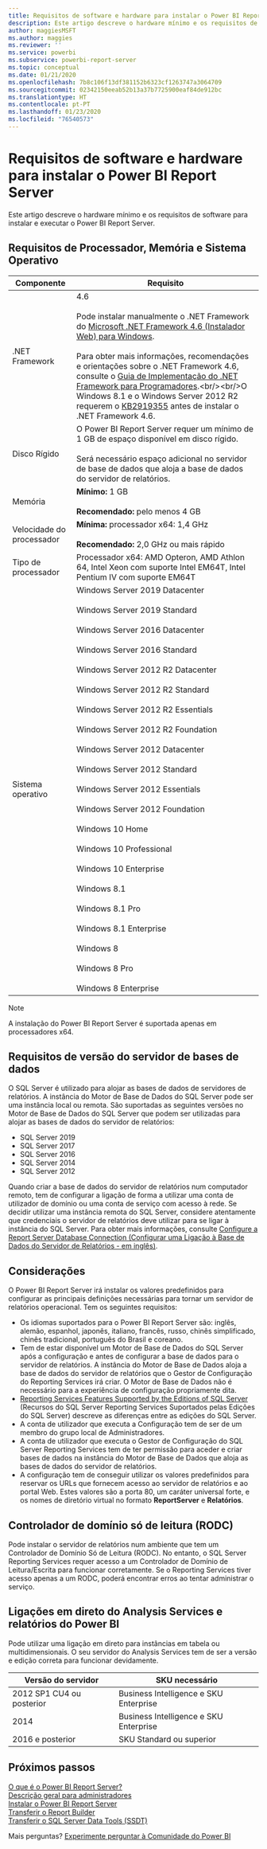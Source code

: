 ```yaml
---
title: Requisitos de software e hardware para instalar o Power BI Report Server
description: Este artigo descreve o hardware mínimo e os requisitos de software para instalar e executar o Power BI Report Server.
author: maggiesMSFT
ms.author: maggies
ms.reviewer: ''
ms.service: powerbi
ms.subservice: powerbi-report-server
ms.topic: conceptual
ms.date: 01/21/2020
ms.openlocfilehash: 7b8c106f13df381152b6323cf1263747a3064709
ms.sourcegitcommit: 02342150eeab52b13a37b7725900eaf84de912bc
ms.translationtype: HT
ms.contentlocale: pt-PT
ms.lasthandoff: 01/23/2020
ms.locfileid: "76540573"
---
```

# <a name="hardware-and-software-requirements-for-installing-power-bi-report-server"></a>Requisitos de software e hardware para instalar o Power BI Report Server

Este artigo descreve o hardware mínimo e os requisitos de software para instalar e executar o Power BI Report Server.

## <a name="processor-memory-and-operating-system-requirements"></a>Requisitos de Processador, Memória e Sistema Operativo

| Componente | Requisito |
| --- | --- |
| .NET Framework |4.6<br><br>Pode instalar manualmente o .NET Framework do [Microsoft .NET Framework 4.6 (Instalador Web) para Windows](https://support.microsoft.com/kb/3045560).<br/><br/> Para obter mais informações, recomendações e orientações sobre o .NET Framework 4.6, consulte o [Guia de Implementação do .NET Framework para Programadores](https://msdn.microsoft.com/library/ee942965\(v=vs.110\).aspx).<br/><br/>O Windows 8.1 e o Windows Server 2012 R2 requerem o [KB2919355](https://support.microsoft.com/kb/2919355) antes de instalar o .NET Framework 4.6. |
| Disco Rígido |O Power BI Report Server requer um mínimo de 1 GB de espaço disponível em disco rígido.<br><br>Será necessário espaço adicional no servidor de base de dados que aloja a base de dados do servidor de relatórios. |
| Memória |**Mínimo:** 1 GB<br/><br/> **Recomendado:** pelo menos 4 GB |
| Velocidade do processador |**Mínima:** processador x64: 1,4 GHz<br/><br/> **Recomendado:** 2,0 GHz ou mais rápido |
| Tipo de processador |Processador x64: AMD Opteron, AMD Athlon 64, Intel Xeon com suporte Intel EM64T, Intel Pentium IV com suporte EM64T |
| Sistema operativo |Windows Server 2019 Datacenter<br><br>Windows Server 2019 Standard<br><br>Windows Server 2016 Datacenter<br><br>Windows Server 2016 Standard<br><br>Windows Server 2012 R2 Datacenter<br><br>Windows Server 2012 R2 Standard<br><br>Windows Server 2012 R2 Essentials<br><br>Windows Server 2012 R2 Foundation<br><br>Windows Server 2012 Datacenter<br><br>Windows Server 2012 Standard<br><br>Windows Server 2012 Essentials<br><br>Windows Server 2012 Foundation<br><br>Windows 10 Home<br><br>Windows 10 Professional<br><br>Windows 10 Enterprise<br><br>Windows 8.1<br><br>Windows 8.1 Pro<br><br>Windows 8.1 Enterprise<br><br>Windows 8<br><br>Windows 8 Pro<br><br>Windows 8 Enterprise |

> [!NOTE]
> A instalação do Power BI Report Server é suportada apenas em processadores x64.


## <a name="database-server-version-requirements"></a>Requisitos de versão do servidor de bases de dados

O SQL Server é utilizado para alojar as bases de dados de servidores de relatórios. A instância do Motor de Base de Dados do SQL Server pode ser uma instância local ou remota. São suportadas as seguintes versões no Motor de Base de Dados do SQL Server que podem ser utilizadas para alojar as bases de dados do servidor de relatórios:

* SQL Server 2019
* SQL Server 2017
* SQL Server 2016
* SQL Server 2014
* SQL Server 2012

Quando criar a base de dados do servidor de relatórios num computador remoto, tem de configurar a ligação de forma a utilizar uma conta de utilizador de domínio ou uma conta de serviço com acesso à rede. Se decidir utilizar uma instância remota do SQL Server, considere atentamente que credenciais o servidor de relatórios deve utilizar para se ligar à instância do SQL Server. Para obter mais informações, consulte [Configure a Report Server Database Connection (Configurar uma Ligação à Base de Dados do Servidor de Relatórios - em inglês)](https://docs.microsoft.com/sql/reporting-services/install-windows/configure-a-report-server-database-connection-ssrs-configuration-manager).

## <a name="considerations"></a>Considerações

O Power BI Report Server irá instalar os valores predefinidos para configurar as principais definições necessárias para tornar um servidor de relatórios operacional. Tem os seguintes requisitos:

* Os idiomas suportados para o Power BI Report Server são: inglês, alemão, espanhol, japonês, italiano, francês, russo, chinês simplificado, chinês tradicional, português do Brasil e coreano.
* Tem de estar disponível um Motor de Base de Dados do SQL Server após a configuração e antes de configurar a base de dados para o servidor de relatórios. A instância do Motor de Base de Dados aloja a base de dados do servidor de relatórios que o Gestor de Configuração do Reporting Services irá criar. O Motor de Base de Dados não é necessário para a experiência de configuração propriamente dita.
* [Reporting Services Features Supported by the Editions of SQL Server](https://docs.microsoft.com/sql/reporting-services/reporting-services-features-supported-by-the-editions-of-sql-server-2016) (Recursos do SQL Server Reporting Services Suportados pelas Edições do SQL Server) descreve as diferenças entre as edições do SQL Server.
* A conta de utilizador que executa a Configuração tem de ser de um membro do grupo local de Administradores.
* A conta de utilizador que executa o Gestor de Configuração do SQL Server Reporting Services tem de ter permissão para aceder e criar bases de dados na instância do Motor de Base de Dados que aloja as bases de dados do servidor de relatórios.
* A configuração tem de conseguir utilizar os valores predefinidos para reservar os URLs que fornecem acesso ao servidor de relatórios e ao portal Web. Estes valores são a porta 80, um caráter universal forte, e os nomes de diretório virtual no formato **ReportServer** e **Relatórios**.

## <a name="read-only-domain-controller-rodc"></a>Controlador de domínio só de leitura (RODC)

 Pode instalar o servidor de relatórios num ambiente que tem um Controlador de Domínio Só de Leitura (RODC). No entanto, o SQL Server Reporting Services requer acesso a um Controlador de Domínio de Leitura/Escrita para funcionar corretamente. Se o Reporting Services tiver acesso apenas a um RODC, poderá encontrar erros ao tentar administrar o serviço.

## <a name="power-bi-reports-and-analysis-services-live-connections"></a>Ligações em direto do Analysis Services e relatórios do Power BI

Pode utilizar uma ligação em direto para instâncias em tabela ou multidimensionais. O seu servidor do Analysis Services tem de ser a versão e edição correta para funcionar devidamente.

| **Versão do servidor** | **SKU necessário** |
| --- | --- |
| 2012 SP1 CU4 ou posterior |Business Intelligence e SKU Enterprise |
| 2014 |Business Intelligence e SKU Enterprise |
| 2016 e posterior |SKU Standard ou superior |

## <a name="next-steps"></a>Próximos passos

[O que é o Power BI Report Server?](get-started.md)  
[Descrição geral para administradores](admin-handbook-overview.md)  
[Instalar o Power BI Report Server](install-report-server.md)  
[Transferir o Report Builder](https://www.microsoft.com/download/details.aspx?id=53613)  
[Transferir o SQL Server Data Tools (SSDT)](https://go.microsoft.com/fwlink/?LinkID=616714)

Mais perguntas? [Experimente perguntar à Comunidade do Power BI](https://community.powerbi.com/)

